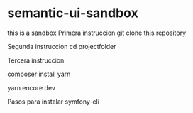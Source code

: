 # semantic-ui-sandbox
this is a sandbox
 Primera instruccion 
git clone this.repository

 Segunda instruccion
cd projectfolder

 Tercera instruccion

composer install
yarn

yarn encore dev


Pasos para instalar symfony-cli

